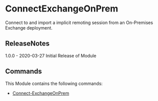 # ConnectExchangeOnPrem

Connect to and import a implicit remoting session from an On-Premises Exchange deployment.
## ReleaseNotes

1.0.0 - 2020-03-27
        Initial Release of Module

## Commands

This Module contains the following commands: 

* [Connect-ExchangeOnPrem](Connect-ExchangeOnPrem.md)
